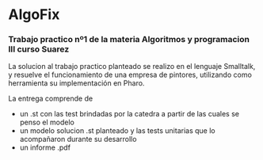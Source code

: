 # AlgoFix
### Trabajo practico nº1 de la materia Algoritmos y programacion III curso Suarez

La solucion al trabajo practico planteado se realizo en el lenguaje Smalltalk, y resuelve el funcionamiento de una empresa de pintores, utilizando como herramienta su implementación en Pharo.

La entrega comprende de
* un .st con las test brindadas por la catedra a partir de las cuales se penso el modelo
* un modelo solucion .st planteado y las tests unitarias que lo acompañaron durante su desarrollo
* un informe .pdf
